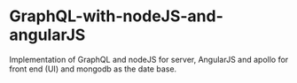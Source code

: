 # GraphQL-with-nodeJS-and-angularJS
Implementation of GraphQL and nodeJS for server, AngularJS and apollo for front end  (UI) and mongodb as the date base.
